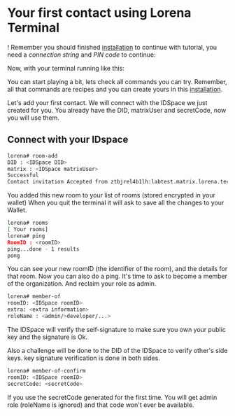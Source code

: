 # Your first contact using Lorena Terminal

! Remember you should finished [installation](installation.md) to continue with tutorial, you need a _connection string_ and _PIN code_ to continue:

Now, with your terminal running like this:

You can start playing a bit, lets check all commands you can try. Remember, all that commands are recipes and you can create yours in this [installation](create-recipes.md).

Let's add your first contact. We will connect with the IDSpace we just created for you. You already have the DID, matrixUser and secretCode, now you will use them.

## Connect with your IDspace

```bash
lorena# room-add
DID : <IDSpace DID>
matrix : <IDSpace matrixUser>
Successful
Contact invitation Accepted from ztbjrel4b1lh:labtest.matrix.lorena.tech
```

You added this new room to your list of rooms (stored encrypted in your wallet)
When you quit the terminal it will ask to save all the changes to your Wallet.

```bash
lorena# rooms
[ Your rooms]
lorena# ping
RoomID : <roomID>
ping...done - 1 results
pong
```

You can see your new roomID (the identifier of the room), and the details for that room. Now you can also do a ping. It's time to ask to become a member of the organization. And reclaim your role as admin.

```bash
lorena# member-of
roomID: <IDSpace roomID>
extra: <extra information>
roleName : <admin/>developer/...>
```

The IDSpace will verify the self-signature to make sure you own your public key and the signature is Ok.

Also a challenge will be done to the DID of the IDSpace to verify other's side keys. key signature verification is done in both sides.

```bash
lorena# member-of-confirm
roomID: <IDSpace roomID>
secretCode: <secretCode>
```

If you use the secretCode generated for the first time. You will get admin role (roleName is ignored) and that code won't ever be available.
